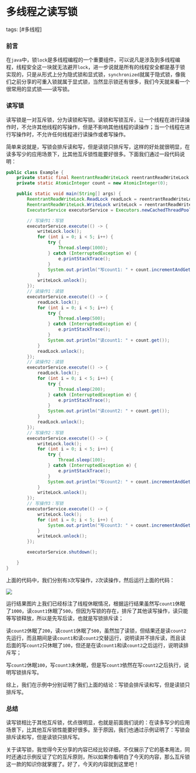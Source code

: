 # 多线程之读写锁
tags: [#多线程]

### 前言

在`java`中，锁`lock`是多线程编程的一个重要组件，可以说凡是涉及到多线程编程，线程安全这一块就无法避开`lock`，进一步说就是所有的线程安全都是基于锁实现的，只是从形式上分为隐式锁和显式锁，`synchronized`就属于隐式锁，像我们之前分享的可重入锁就属于显式锁，当然显示锁还有很多，我们今天就来看一个很常用的显式锁——读写锁。

### 读写锁

读写锁是一对互斥锁，分为读锁和写锁。读锁和写锁互斥，让一个线程在进行读操作时，不允许其他线程的写操作，但是不影响其他线程的读操作；当一个线程在进行写操作时，不允许任何线程进行读操作或者写操作。

简单来说就是，写锁会排斥读和写，但是读锁只排斥写，这样的好处就很明显，在读多写少的应用场景下，比其他互斥锁性能要好很多。下面我们通过一段代码说明：

```java
public class Example {
    private static final ReentrantReadWriteLock reentrantReadWriteLock = new ReentrantReadWriteLock();
    private static AtomicInteger count = new AtomicInteger(0);

    public static void main(String[] args) {
        ReentrantReadWriteLock.ReadLock readLock = reentrantReadWriteLock.readLock();
        ReentrantReadWriteLock.WriteLock writeLock = reentrantReadWriteLock.writeLock();
        ExecutorService executorService = Executors.newCachedThreadPool();

        // 写操作1：写锁
        executorService.execute(() -> {
            writeLock.lock();
            for (int i = 0; i < 5; i++) {
                try {
                    Thread.sleep(1000);
                } catch (InterruptedException e) {
                    e.printStackTrace();
                }
                System.out.println("写count1: " + count.incrementAndGet());
            }
            writeLock.unlock();
        });
        // 读操作1：读锁
        executorService.execute(() -> {
            readLock.lock();
            for (int i = 0; i < 5; i++) {
                try {
                    Thread.sleep(500);
                } catch (InterruptedException e) {
                    e.printStackTrace();
                }
                System.out.println("读count1: " + count.get());
            }
            readLock.unlock();
        });
        // 读操作2：读锁
        executorService.execute(() -> {
            readLock.lock();
            for (int i = 0; i < 5; i++) {
                try {
                    Thread.sleep(200);
                } catch (InterruptedException e) {
                    e.printStackTrace();
                }
                System.out.println("读count2: " + count.get());
            }
            readLock.unlock();
        });
        // 写操作2：写锁
        executorService.execute(() -> {
            writeLock.lock();
            for (int i = 0; i < 5; i++) {
                try {
                    Thread.sleep(100);
                } catch (InterruptedException e) {
                    e.printStackTrace();
                }
                System.out.println("写count2: " + count.incrementAndGet());
            }
            writeLock.unlock();
        });
        // 写操作3：写锁
        executorService.execute(() -> {
            writeLock.lock();
            for (int i = 0; i < 5; i++) {
                System.out.println("写count3: " + count.incrementAndGet());
            }
            writeLock.unlock();
        });

        executorService.shutdown();

    }
}
```

上面的代码中，我们分别有`3`次写操作，`2`次读操作，然后运行上面的代码：

![](https://gitee.com/sysker/picBed/raw/master/20210710183207.png)

运行结果图片上我们已经标注了线程休眠情况，根据运行结果虽然写`count1`休眠了`1000`，读`count1`休眠了`500`，但因为写锁的存在，排斥了其他读写操作，读只能等写锁释放，所以是先写后读，也就是写锁排斥读；

读`count2`休眠了`200`，读`count1`休眠了`500`，虽然加了读锁，但结果还是读`count2`先运行，而且期间是读`count1`和读`count2`交替运行，说明读并不排斥读，而且读后面的写`count2`只休眠了`100`，但还是在读`count1`和读`count2`之后运行，说明读排斥写；

写`count2`休眠`100`，写`count3`未休眠，但是写`count3`依然在写`count2`之后执行，说明写锁排斥写。

综上，我们在示例中分别证明了我们上面的结论：写锁会排斥读和写，但是读锁只排斥写。

### 总结

读写锁相比于其他互斥锁，优点很明显，也就是前面我们说的：在读多写少的应用场景下，比其他互斥锁性能要好很多。至于原因，我们也通过示例证明了：写锁会排斥读和写，但是读锁只排斥写。

关于读写锁，我觉得今天分享的内容已经比较详细，不仅展示了它的基本用法，同时还通过示例反证了它的互斥原则，所以如果你看明白了今天的内容，那么互斥锁这一款的知识你就掌握了。好了，今天的内容就到这里吧！